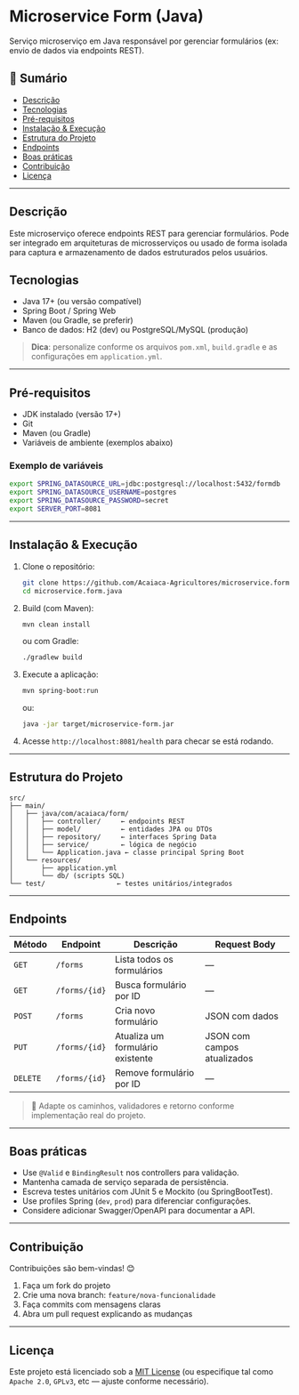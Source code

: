 # Microservice Form (Java)

Serviço microserviço em Java responsável por gerenciar formulários (ex: envio de dados via endpoints REST).

## 📝 Sumário

- [Descrição](#descrição)
- [Tecnologias](#tecnologias)
- [Pré-requisitos](#pré-requisitos)
- [Instalação & Execução](#instalação--execução)
- [Estrutura do Projeto](#estrutura-do-projeto)
- [Endpoints](#endpoints)
- [Boas práticas](#boas-práticas)
- [Contribuição](#contribuição)
- [Licença](#licença)

---

## Descrição

Este microserviço oferece endpoints REST para gerenciar formulários. Pode ser integrado em arquiteturas de microsserviços ou usado de forma isolada para captura e armazenamento de dados estruturados pelos usuários.

## Tecnologias

- Java 17+ (ou versão compatível)
- Spring Boot / Spring Web
- Maven (ou Gradle, se preferir)
- Banco de dados: H2 (dev) ou PostgreSQL/MySQL (produção)

> **Dica**: personalize conforme os arquivos `pom.xml`, `build.gradle` e as configurações em `application.yml`.

---

## Pré-requisitos

- JDK instalado (versão 17+)
- Git
- Maven (ou Gradle)
- Variáveis de ambiente (exemplos abaixo)

### Exemplo de variáveis

```bash
export SPRING_DATASOURCE_URL=jdbc:postgresql://localhost:5432/formdb
export SPRING_DATASOURCE_USERNAME=postgres
export SPRING_DATASOURCE_PASSWORD=secret
export SERVER_PORT=8081
```

---

## Instalação & Execução

1. Clone o repositório:

   ```bash
   git clone https://github.com/Acaiaca-Agricultores/microservice.form.java.git
   cd microservice.form.java
   ```

2. Build (com Maven):

   ```bash
   mvn clean install
   ```

   ou com Gradle:

   ```bash
   ./gradlew build
   ```

3. Execute a aplicação:

   ```bash
   mvn spring-boot:run
   ```

   ou:

   ```bash
   java -jar target/microservice-form.jar
   ```

4. Acesse `http://localhost:8081/health` para checar se está rodando.

---

## Estrutura do Projeto

```
src/
├── main/
│   ├── java/com/acaiaca/form/
│   │   ├── controller/     ← endpoints REST
│   │   ├── model/          ← entidades JPA ou DTOs
│   │   ├── repository/     ← interfaces Spring Data
│   │   ├── service/        ← lógica de negócio
│   │   └── Application.java ← classe principal Spring Boot
│   └── resources/
│       ├── application.yml
│       └── db/ (scripts SQL)
└── test/                  ← testes unitários/integrados
```

---

## Endpoints

| Método   | Endpoint      | Descrição                        | Request Body                |
| -------- | ------------- | -------------------------------- | --------------------------- |
| `GET`    | `/forms`      | Lista todos os formulários       | —                           |
| `GET`    | `/forms/{id}` | Busca formulário por ID          | —                           |
| `POST`   | `/forms`      | Cria novo formulário             | JSON com dados              |
| `PUT`    | `/forms/{id}` | Atualiza um formulário existente | JSON com campos atualizados |
| `DELETE` | `/forms/{id}` | Remove formulário por ID         | —                           |

> 📌 Adapte os caminhos, validadores e retorno conforme implementação real do projeto.

---

## Boas práticas

- Use `@Valid` e `BindingResult` nos controllers para validação.
- Mantenha camada de serviço separada de persistência.
- Escreva testes unitários com JUnit 5 e Mockito (ou SpringBootTest).
- Use profiles Spring (`dev`, `prod`) para diferenciar configurações.
- Considere adicionar Swagger/OpenAPI para documentar a API.

---

## Contribuição

Contribuições são bem-vindas! 😊

1. Faça um fork do projeto
2. Crie uma nova branch: `feature/nova-funcionalidade`
3. Faça commits com mensagens claras
4. Abra um pull request explicando as mudanças

---

## Licença

Este projeto está licenciado sob a [MIT License](LICENSE) (ou especifique tal como `Apache 2.0`, `GPLv3`, etc — ajuste conforme necessário).

